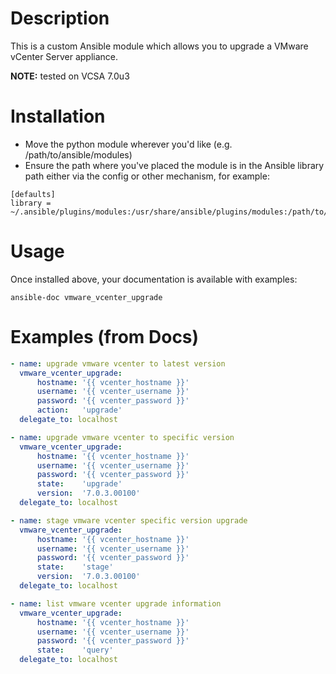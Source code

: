 # Description

This is a custom Ansible module which allows you to upgrade a VMware vCenter
Server appliance.

**NOTE:** tested on VCSA 7.0u3


# Installation

- Move the python module wherever you'd like (e.g. /path/to/ansible/modules)
- Ensure the path where you've placed the module is in the Ansible library path
  either via the config or other mechanism, for example:

```
[defaults]
library = ~/.ansible/plugins/modules:/usr/share/ansible/plugins/modules:/path/to/ansible/modules
```

# Usage

Once installed above, your documentation is available with examples:

```
ansible-doc vmware_vcenter_upgrade
```

# Examples (from Docs)

```yaml
- name: upgrade vmware vcenter to latest version
  vmware_vcenter_upgrade:
      hostname: '{{ vcenter_hostname }}'
      username: '{{ vcenter_username }}'
      password: '{{ vcenter_password }}'
      action:   'upgrade'
  delegate_to: localhost

- name: upgrade vmware vcenter to specific version
  vmware_vcenter_upgrade:
      hostname: '{{ vcenter_hostname }}'
      username: '{{ vcenter_username }}'
      password: '{{ vcenter_password }}'
      state:    'upgrade'
      version:  '7.0.3.00100'
  delegate_to: localhost

- name: stage vmware vcenter specific version upgrade
  vmware_vcenter_upgrade:
      hostname: '{{ vcenter_hostname }}'
      username: '{{ vcenter_username }}'
      password: '{{ vcenter_password }}'
      state:    'stage'
      version:  '7.0.3.00100'
  delegate_to: localhost

- name: list vmware vcenter upgrade information
  vmware_vcenter_upgrade:
      hostname: '{{ vcenter_hostname }}'
      username: '{{ vcenter_username }}'
      password: '{{ vcenter_password }}'
      state:    'query'
  delegate_to: localhost
```
